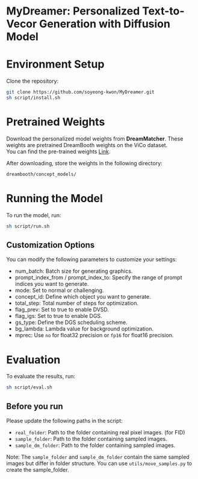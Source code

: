 # MyDreamer: Personalized Text-to-Vecor Generation with Diffusion Model

# Environment Setup

Clone the repository:
   ```bash
   git clone https://github.com/soyeong-kwon/MyDreamer.git
   sh script/install.sh
   ```

# Pretrained Weights

Download the personalized model weights from **DreamMatcher**. These weights are pretrained DreamBooth weights on the ViCo dataset.  
You can find the pre-trained weights [Link](https://github.com/cvlab-kaist/DreamMatcher).  

After downloading, store the weights in the following directory:
```bash
dreambooth/concept_models/
```

# Running the Model
To run the model, run:

```bash
sh script/run.sh
```

## Customization Options
You can modify the following parameters to customize your settings:

* num_batch: Batch size for generating graphics.
* prompt_index_from / prompt_index_to: Specify the range of prompt indices you want to generate.
* mode: Set to normal or challenging.
* concept_id: Define which object you want to generate.
* total_step: Total number of steps for optimization.
* flag_prev: Set to true to enable DVSD.
* flag_igs: Set to true to enable DGS.
* gs_type: Define the DGS scheduling scheme.
* bg_lambda: Lambda value for background optimization.
* mprec: Use `no` for float32 precision or `fp16` for float16 precision.

# Evaluation
To evaluate the results, run:

```bash
sh script/eval.sh
```

## Before you run
Please update the following paths in the script:

* `real_folder`: Path to the folder containing real pixel images. (for FID)
* `sample_folder`: Path to the folder containing sampled images. 
* `sample_dm_folder`: Path to the folder containing sampled images. 

Note: The `sample_folder` and `sample_dm_folder` contain the same sampled images but differ in folder structure. You can use `utils/move_samples.py` to create the sample_folder.
